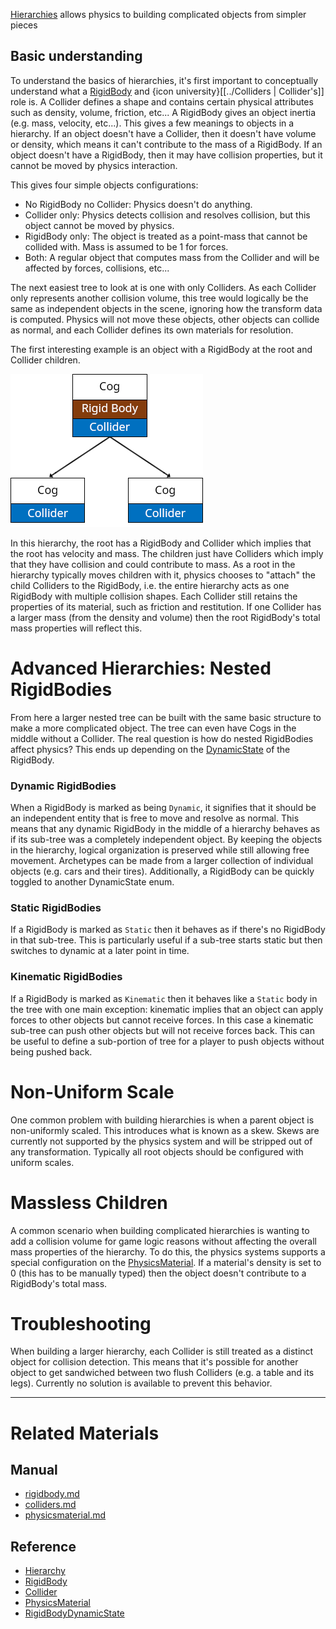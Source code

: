 [ Hierarchies](https://github.com/ZilchEngine/ZilchDocs/blob/master/code_reference/class_reference/hierarchy.md) allows physics to building complicated objects from simpler pieces

 ##  Basic understanding
To understand the basics of hierarchies, it's first important to conceptually understand what a [RigidBody](https://github.com/ZilchEngine/ZilchDocs/blob/master/zilch_editor_documentation/zilchmanual/physics/rigidbody.md) and {icon university}[[../Colliders | Collider's]] role is. A Collider defines a shape and contains certain physical attributes such as density, volume, friction, etc... A RigidBody gives an object inertia (e.g. mass, velocity, etc...). This gives a few meanings to objects in a hierarchy. If an object doesn't have a Collider, then it doesn't have volume or density, which means it can't contribute to the mass of a RigidBody. If an object doesn't have a RigidBody, then it may have collision properties, but it cannot be moved by physics interaction.

This gives four simple objects configurations:
 - No RigidBody no Collider: Physics doesn't do anything.
 - Collider only: Physics detects collision and resolves collision, but this object cannot be moved by physics.
 - RigidBody only: The object is treated as a point-mass that cannot be collided with. Mass is assumed to be 1 for forces.
 - Both: A regular object that computes mass from the Collider and will be affected by forces, collisions, etc...

The next easiest tree to look at is one with only Colliders. As each Collider only represents another collision volume, this tree would logically be the same as independent objects in the scene, ignoring how the transform data is computed. Physics will not move these objects, other objects can collide as normal, and each Collider defines its own materials for resolution.

The first interesting example is an object with a RigidBody at the root and Collider children.


![image](https://raw.githubusercontent.com/ZilchEngine/ZilchFiles/master/doc_files/46360.png)

In this hierarchy, the root has a RigidBody and Collider which implies that the root has velocity and mass. The children just have Colliders which imply that they have collision and could contribute to mass. As a root in the hierarchy typically moves children with it, physics chooses to "attach" the child Colliders to the RigidBody, i.e. the entire hierarchy acts as one RigidBody with multiple collision shapes. Each Collider still retains the properties of its material, such as friction and restitution. If one Collider has a larger mass (from the density and volume) then the root RigidBody's total mass properties will reflect this.

 #  Advanced Hierarchies: Nested RigidBodies
From here a larger nested tree can be built with the same basic structure to make a more complicated object. The tree can even have Cogs in the middle without a Collider. The real question is how do nested RigidBodies affect physics? This ends up depending on the [DynamicState](https://github.com/ZilchEngine/ZilchDocs/blob/master/code_reference/enum_reference.md#rigidbodydynamicstate) of the RigidBody.

 ###  Dynamic RigidBodies
When a RigidBody is marked as being `Dynamic`, it signifies that it should be an independent entity that is free to move and resolve as normal. This means that any dynamic RigidBody in the middle of a hierarchy behaves as if its sub-tree was a completely independent object. By keeping the objects in the hierarchy, logical organization is preserved while still allowing free movement. Archetypes can be made from a larger collection of individual objects (e.g. cars and their tires). Additionally, a RigidBody can be quickly toggled to another DynamicState enum.

 ###  Static RigidBodies
If a RigidBody is marked as `Static` then it behaves as if there's no RigidBody in that sub-tree. This is particularly useful if a sub-tree starts static but then switches to dynamic at a later point in time.

 ###  Kinematic RigidBodies
If a RigidBody is marked as `Kinematic` then it behaves like a `Static` body in the tree with one main exception: kinematic implies that an object can apply forces to other objects but cannot receive forces. In this case a kinematic sub-tree can push other objects but will not receive forces back. This can be useful to define a sub-portion of tree for a player to push objects without being pushed back.

 #  Non-Uniform Scale
One common problem with building hierarchies is when a parent object is non-uniformly scaled. This introduces what is known as a skew. Skews are currently not supported by the physics system and will be stripped out of any transformation. Typically all root objects should be configured with uniform scales.

 #  Massless Children
A common scenario when building complicated hierarchies is wanting to add a collision volume for game logic reasons without affecting the overall mass properties of the hierarchy. To do this, the physics systems supports a special configuration on the [PhysicsMaterial](https://github.com/ZilchEngine/ZilchDocs/blob/master/zilch_editor_documentation/zilchmanual/physics/physicsmaterial.md). If a material's density is set to 0 (this has to be manually typed) then the object doesn't contribute to a RigidBody's total mass.

 #  Troubleshooting
When building a larger hierarchy, each Collider is still treated as a distinct object for collision detection. This means that it's possible for another object to get sandwiched between two flush Colliders (e.g. a table and its legs). Currently no solution is available to prevent this behavior. 

---
 #  Related Materials
 ##  Manual
- [rigidbody.md](https://github.com/ZilchEngine/ZilchDocs/blob/master/zilch_editor_documentation/zilchmanual/physics/rigidbody.md)
- [colliders.md](https://github.com/ZilchEngine/ZilchDocs/blob/master/zilch_editor_documentation/zilchmanual/physics/colliders.md)
- [physicsmaterial.md](https://github.com/ZilchEngine/ZilchDocs/blob/master/zilch_editor_documentation/zilchmanual/physics/physicsmaterial.md)

 ##  Reference
- [Hierarchy](https://github.com/ZilchEngine/ZilchDocs/blob/master/code_reference/class_reference/hierarchy.md)
- [RigidBody](https://github.com/ZilchEngine/ZilchDocs/blob/master/code_reference/class_reference/rigidbody.md)
- [Collider](https://github.com/ZilchEngine/ZilchDocs/blob/master/code_reference/class_reference/collider.md)
- [PhysicsMaterial](https://github.com/ZilchEngine/ZilchDocs/blob/master/code_reference/class_reference/physicsmaterial.md)
- [RigidBodyDynamicState](https://github.com/ZilchEngine/ZilchDocs/blob/master/code_reference/enum_reference.md#rigidbodydynamicstate)
 

 